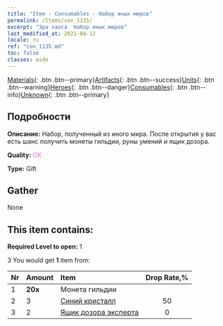 ```yaml
---
title: "Item - Consumables - Набор иных миров"
permalink: /Items/con_1135/
excerpt: "Эра хаоса  Набор иных миров"
last_modified_at: 2021-04-12
locale: ru
ref: "con_1135.md"
toc: false
classes: wide
---
```

 [Materials](/ru/Items/){: .btn .btn--primary}[Artifacts](/ru/Items/Artifacts/){: .btn .btn--success}[Units](/ru/Items/Units/){: .btn .btn--warning}[Heroes](/ru/Items/Heroes/){: .btn .btn--danger}[Consumables](/ru/Items/Consumables/){: .btn .btn--info}[Unknown](/ru/Items/Unknown/){: .btn .btn--primary}

## Подробности
 **Описание:** Набор, полученный из иного мира. После открытия у вас есть шанс получить монеты гильдии, руны умений и ящик дозора.

 **Quality:** <span style="color: #DA70D6">OK</span>

 **Type:** Gift

## Gather

  None

## This item contains:

 **Required Level to open:** 1

 3 You would get **1** item  from:

  | Nr | Amount |     Item    | Drop Rate,% |
  |:---|:-------|:------------|:---------:|
  | 1 |  **20x** | Монета гильдии |  | 50 | 
  | 2 | 3 | [Синий кристалл](/ru/Items/con_716/) | 50 | 
  | 3 | 2 | [Ящик дозора эксперта](/ru/Items/con_767/) | 0 | 
